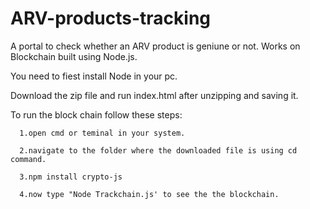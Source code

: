 # ARV-products-tracking
A portal to check whether an ARV product is geniune or not. Works on Blockchain built using Node.js.

You need to fiest install Node in your pc.

Download the zip file and run index.html after unzipping and saving it.

To run the block chain follow these steps:

      1.open cmd or teminal in your system.

      2.navigate to the folder where the downloaded file is using cd command.
      
      3.npm install crypto-js

      4.now type "Node Trackchain.js' to see the the blockchain.

